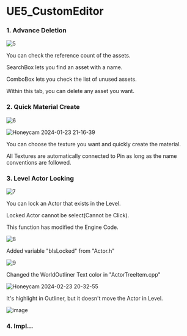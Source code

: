 # UE5_CustomEditor

### 1. Advance Deletion

![5](https://github.com/kimduuukbae/UE5_CustomEditor/assets/39338850/ad27c4dd-6576-4e4b-9e1f-fec637397c3c)

You can check the reference count of the assets.

SearchBox lets you find an asset with a name.

ComboBox lets you check the list of unused assets.

Within this tab, you can delete any asset you want.


### 2. Quick Material Create

![6](https://github.com/kimduuukbae/UE5_CustomEditor/assets/39338850/f6aa0e41-79b6-4070-94dc-bb721f8b95c2)

![Honeycam 2024-01-23 21-16-39](https://github.com/kimduuukbae/UE5_CustomEditor/assets/39338850/3a3c33ff-ab1d-44b4-8ca4-8d27bf93a392)

You can choose the texture you want and quickly create the material.

All Textures are automatically connected to Pin as long as the name conventions are followed.

### 3. Level Actor Locking

![7](https://github.com/kimduuukbae/UE5_CustomEditor/assets/39338850/ce299b29-cbf1-4177-89fc-acb51348897a)

You can lock an Actor that exists in the Level.

Locked Actor cannot be select(Cannot be Click).

This function has modified the Engine Code.

![8](https://github.com/kimduuukbae/UE5_CustomEditor/assets/39338850/22166567-eadf-49f9-a7b4-fba4411890fb)

Added variable "bIsLocked" from "Actor.h"

![9](https://github.com/kimduuukbae/UE5_CustomEditor/assets/39338850/630628aa-4b5c-4ea4-8926-dadbe8f55aa5)

Changed the WorldOutliner Text color in "ActorTreeItem.cpp"

![Honeycam 2024-02-23 20-32-55](https://github.com/kimduuukbae/UE5_CustomEditor/assets/39338850/ebd96deb-e559-48ad-b407-4a2e80a092f3)

It's highlight in Outliner, but it doesn't move the Actor in Level.

![image](https://github.com/kimduuukbae/UE5_CustomEditor/assets/39338850/82bf5fb2-bd26-4a5d-b38c-9a5fb0a3951d)

### 4. Impl...
